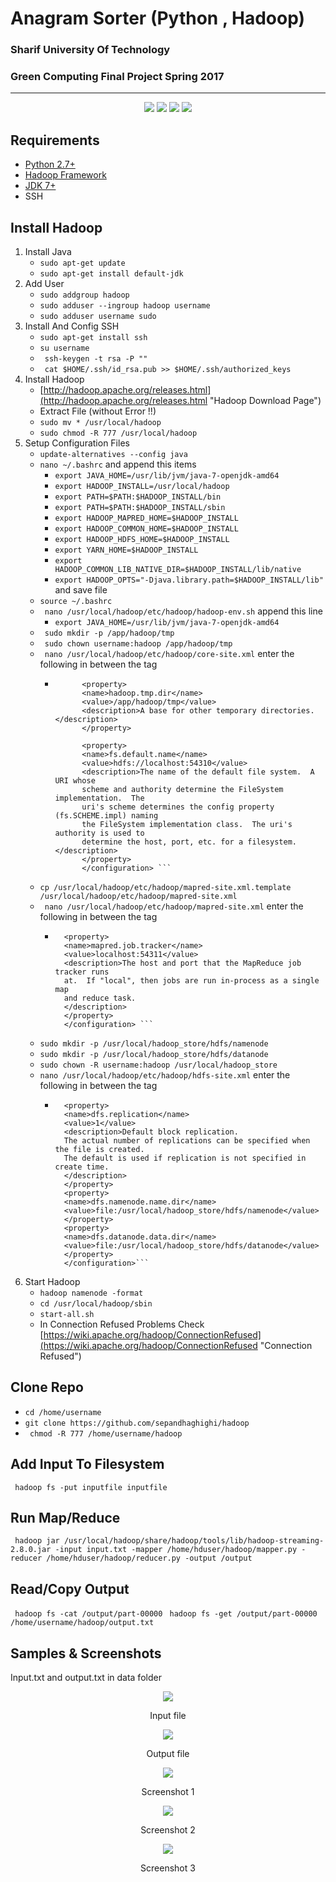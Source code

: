 # Anagram Sorter (Python , Hadoop)
### Sharif University Of Technology
### Green Computing Final Project Spring 2017
<hr/>
<div align="center">
<a href="https://scrutinizer-ci.com/g/sepandhaghighi/hadoop/"><img src="https://scrutinizer-ci.com/g/sepandhaghighi/hadoop/badges/quality-score.png?b=master"></a>
<a href="https://www.codacy.com/app/sepand-haghighi/hadoop?utm_source=github.com&amp;utm_medium=referral&amp;utm_content=sepandhaghighi/hadoop&amp;utm_campaign=Badge_Grade"><img src="https://api.codacy.com/project/badge/Grade/5ffa02becfca4f20b3ff036769942244"/></a>
<a href="https://scrutinizer-ci.com/g/sepandhaghighi/hadoop/"><img src="https://scrutinizer-ci.com/g/sepandhaghighi/hadoop/badges/build.png?b=master"></a>
<a href="https://www.python.org/ftp/python/2.7.13/python-2.7.13.msi"><img src="https://img.shields.io/badge/python-2.7%2B-blue.svg"></a>
</div>					

## Requirements


- [Python 2.7+](https://www.python.org/ftp/python/2.7.13/python-2.7.13.msi "Python 2.7+")
- [Hadoop Framework](http://hadoop.apache.org/ "Hadoop")
- [JDK 7+](www.oracle.com/technetwork/java/javase/downloads/index.html "JDK 7+")
- SSH	

## Install Hadoop							



1. Install Java
	- ```sudo apt-get update```
	- ```sudo apt-get install default-jdk```
2. 	Add User
	- ```sudo addgroup hadoop```
	- ```sudo adduser --ingroup hadoop username```
	- ```sudo adduser username sudo```
3. Install And Config SSH
	- ```sudo apt-get install ssh```
	- ```su username```
	- ``` ssh-keygen -t rsa -P ""```
	- ``` cat $HOME/.ssh/id_rsa.pub >> $HOME/.ssh/authorized_keys```
4. Install Hadoop
	- [http://hadoop.apache.org/releases.html](http://hadoop.apache.org/releases.html "Hadoop Download Page")
	- Extract File (without Error !!)
	- ```sudo mv * /usr/local/hadoop```
	- ```sudo chmod -R 777 /usr/local/hadoop```
5. Setup Configuration Files
	- ```update-alternatives --config java```
	- ```nano ~/.bashrc``` and append this items
		- ```export JAVA_HOME=/usr/lib/jvm/java-7-openjdk-amd64```
		- ```export HADOOP_INSTALL=/usr/local/hadoop```
		- ```export PATH=$PATH:$HADOOP_INSTALL/bin```
		- ```export PATH=$PATH:$HADOOP_INSTALL/sbin```
		- ```export HADOOP_MAPRED_HOME=$HADOOP_INSTALL```
		- ```export HADOOP_COMMON_HOME=$HADOOP_INSTALL```
		- ```export HADOOP_HDFS_HOME=$HADOOP_INSTALL```
		- ```export YARN_HOME=$HADOOP_INSTALL```
		- ```export HADOOP_COMMON_LIB_NATIVE_DIR=$HADOOP_INSTALL/lib/native```
		- ```export HADOOP_OPTS="-Djava.library.path=$HADOOP_INSTALL/lib" ``` and save file
	- ```source ~/.bashrc```
	- ``` nano /usr/local/hadoop/etc/hadoop/hadoop-env.sh``` append this line
		- ```export JAVA_HOME=/usr/lib/jvm/java-7-openjdk-amd64```
	- ``` sudo mkdir -p /app/hadoop/tmp```
	- ``` sudo chown username:hadoop /app/hadoop/tmp```
	- ``` nano /usr/local/hadoop/etc/hadoop/core-site.xml``` enter the following in between the <configuration></configuration> tag
		- ``` <configuration>
 				<property>
  				<name>hadoop.tmp.dir</name>
  				<value>/app/hadoop/tmp</value>
  				<description>A base for other temporary directories.</description>
 				</property>

 				<property>
  				<name>fs.default.name</name>
  				<value>hdfs://localhost:54310</value>
  				<description>The name of the default file system.  A URI whose
  				scheme and authority determine the FileSystem implementation.  The
  				uri's scheme determines the config property (fs.SCHEME.impl) naming
  				the FileSystem implementation class.  The uri's authority is used to
  				determine the host, port, etc. for a filesystem.</description>
 				</property>
				</configuration> ```
	- ```cp /usr/local/hadoop/etc/hadoop/mapred-site.xml.template /usr/local/hadoop/etc/hadoop/mapred-site.xml```
	- ``` nano /usr/local/hadoop/etc/hadoop/mapred-site.xml``` enter the following in between the <configuration></configuration> tag
		- ```<configuration>
 			<property>
  			<name>mapred.job.tracker</name>
  			<value>localhost:54311</value>
  			<description>The host and port that the MapReduce job tracker runs
  			at.  If "local", then jobs are run in-process as a single map
  			and reduce task.
  			</description>
 			</property>
			</configuration> ```
	- ```sudo mkdir -p /usr/local/hadoop_store/hdfs/namenode```
	- ```sudo mkdir -p /usr/local/hadoop_store/hdfs/datanode```
	- ```sudo chown -R username:hadoop /usr/local/hadoop_store```
	- ```nano /usr/local/hadoop/etc/hadoop/hdfs-site.xml``` enter the following in between the <configuration></configuration> tag
		- ```<configuration>
 			<property>
  			<name>dfs.replication</name>
  			<value>1</value>
  			<description>Default block replication.
  			The actual number of replications can be specified when the file is created.
  			The default is used if replication is not specified in create time.
  			</description>
 			</property>
 			<property>
   			<name>dfs.namenode.name.dir</name>
   			<value>file:/usr/local/hadoop_store/hdfs/namenode</value>
 			</property>
 			<property>
   			<name>dfs.datanode.data.dir</name>
   			<value>file:/usr/local/hadoop_store/hdfs/datanode</value>
 			</property>
			</configuration>```
6. Start Hadoop
	- ```hadoop namenode -format```
	- ```cd /usr/local/hadoop/sbin```
	- ```start-all.sh```
	- In Connection Refused Problems Check [https://wiki.apache.org/hadoop/ConnectionRefused](https://wiki.apache.org/hadoop/ConnectionRefused "Connection Refused")



## Clone Repo			
- ```cd /home/username```
- ```git clone https://github.com/sepandhaghighi/hadoop```
- ``` chmod -R 777 /home/username/hadoop```

## Add Input To Filesystem
``` hadoop fs -put inputfile inputfile```

## Run Map/Reduce
``` hadoop jar /usr/local/hadoop/share/hadoop/tools/lib/hadoop-streaming-2.8.0.jar -input input.txt -mapper /home/hduser/hadoop/mapper.py -reducer /home/hduser/hadoop/reducer.py -output /output```

## Read/Copy Output			
``` hadoop fs -cat /output/part-00000```
``` hadoop fs -get /output/part-00000 /home/username/hadoop/output.txt```

## Samples & Screenshots			

Input.txt and output.txt in data folder

<div align="center">
<img src="images/input.jpg">
<p>Input file</p>
<img src="images/output.jpg">
<p>Output file</p>
<img src="images/screen1.png">
<p>Screenshot 1</p>
<img src="images/screen2.png">
<p>Screenshot 2</p>
<img src="images/screen3.png">
<p>Screenshot 3</p>
</div>


				




